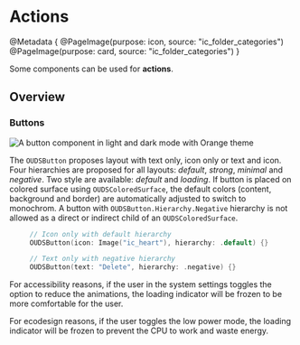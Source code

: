 # Actions

@Metadata {
    @PageImage(purpose: icon, source: "ic_folder_categories")
    @PageImage(purpose: card, source: "ic_folder_categories")
}

Some components can be used for **actions**.

## Overview

### Buttons

![A button component in light and dark mode with Orange theme](component_button_enabled_strong_Orange)

The ``OUDSButton`` proposes layout with text only, icon only or text and icon. 
Four hierarchies are proposed for all layouts: *default*, *strong*, *minimal* and *negative*.
Two style are available: *default* and *loading*. 
If button is placed on colored surface using `OUDSColoredSurface`, the default colors (content, background and border) are automatically adjusted to switch to monochrom.
A button with `OUDSButton.Hierarchy.Negative` hierarchy is not allowed as a direct or indirect child of an `OUDSColoredSurface`.

```swift
     // Icon only with default hierarchy
     OUDSButton(icon: Image("ic_heart"), hierarchy: .default) {}

     // Text only with negative hierarchy
     OUDSButton(text: "Delete", hierarchy: .negative) {}
```

For accessibility reasons, if the user in the system settings toggles the option to reduce the animations, the loading indicator will be frozen to be more comfortable for the user.

For ecodesign reasons, if the user toggles the low power mode, the loading indicator will be frozen to prevent the CPU to work and waste energy.
